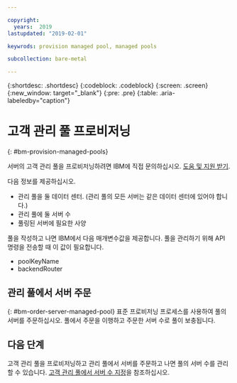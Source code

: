 ```yaml
---

copyright:
  years:  2019
lastupdated: "2019-02-01"

keywrods: provision managed pool, managed pools

subcollection: bare-metal

---
```


{:shortdesc: .shortdesc}
{:codeblock: .codeblock}
{:screen: .screen}
{:new_window: target="_blank"}
{:pre: .pre}
{:table: .aria-labeledby="caption"}

# 고객 관리 풀 프로비저닝
{: #bm-provision-managed-pools}

서버의 고객 관리 풀을 프로비저닝하려면 IBM에 직접 문의하십시오. [도움 및 지원 받기](/docs/bare-metal?topic=bare-metal-gettinghelp).

다음 정보를 제공하십시오.
* 관리 풀을 둘 데이터 센터. (관리 풀의 모든 서버는 같은 데이터 센터에 있어야 합니다.)
* 관리 풀에 둘 서버 수
* 풀링된 서버에 필요한 사양

풀을 작성하고 나면 IBM에서 다음 매개변수값을 제공합니다. 풀을 관리하기 위해 API 명령을 전송할 때 이 값이 필요합니다.
* poolKeyName
* backendRouter

## 관리 풀에서 서버 주문
{: #bm-order-server-managed-pool}
표준 프로비저닝 프로세스를 사용하여 풀의 서버를 주문하십시오. 풀에서 주문을 이행하고 주문한 서버 수로 풀이 보충됩니다.

## 다음 단계

고객 관리 풀을 프로비저닝하고 관리 풀에서 서버를 주문하고 나면 풀의 서버 수를 관리할 수 있습니다. [고객 관리 풀에서 서버 수 지정](/docs/bare-metal?topic=bare-metal-set-amount-servers-pool#set-amount-servers-pool)을 참조하십시오.
